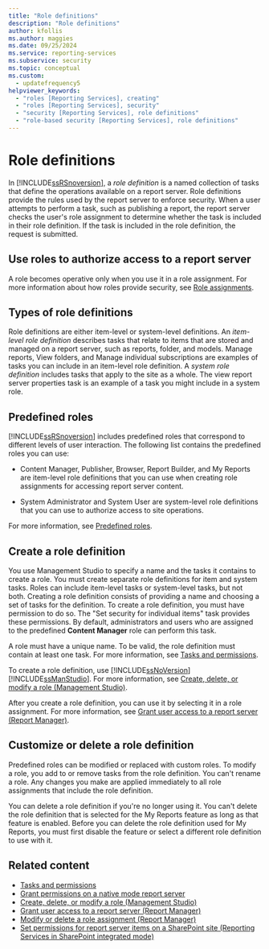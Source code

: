 ```yaml
---
title: "Role definitions"
description: "Role definitions"
author: kfollis
ms.author: maggies
ms.date: 09/25/2024
ms.service: reporting-services
ms.subservice: security
ms.topic: conceptual
ms.custom:
  - updatefrequency5
helpviewer_keywords:
  - "roles [Reporting Services], creating"
  - "roles [Reporting Services], security"
  - "security [Reporting Services], role definitions"
  - "role-based security [Reporting Services], role definitions"
---
```

# Role definitions
  In [!INCLUDE[ssRSnoversion](../../includes/ssrsnoversion-md.md)], a *role definition* is a named collection of tasks that define the operations available on a report server. Role definitions provide the rules used by the report server to enforce security. When a user attempts to perform a task, such as publishing a report, the report server checks the user's role assignment to determine whether the task is included in their role definition. If the task is included in the role definition, the request is submitted.  
  
## Use roles to authorize access to a report server  
 A role becomes operative only when you use it in a role assignment. For more information about how roles provide security, see [Role assignments](../../reporting-services/security/role-assignments.md).  
  
## Types of role definitions  
 Role definitions are either item-level or system-level definitions. An *item-level role definition* describes tasks that relate to items that are stored and managed on a report server, such as reports, folder, and models. Manage reports, View folders, and Manage individual subscriptions are examples of tasks you can include in an item-level role definition. A *system role definition* includes tasks that apply to the site as a whole. The view report server properties task is an example of a task you might include in a system role.  
  
## Predefined roles  
 [!INCLUDE[ssRSnoversion](../../includes/ssrsnoversion-md.md)] includes predefined roles that correspond to different levels of user interaction. The following list contains the predefined roles you can use:  
  
-   Content Manager, Publisher, Browser, Report Builder, and My Reports are item-level role definitions that you can use when creating role assignments for accessing report server content.  
  
-   System Administrator and System User are system-level role definitions that you can use to authorize access to site operations.  
  
 For more information, see [Predefined roles](../../reporting-services/security/role-definitions-predefined-roles.md).  
  
## Create a role definition  
 You use Management Studio to specify a name and the tasks it contains to create a role. You must create separate role definitions for item and system tasks. Roles can include item-level tasks or system-level tasks, but not both. Creating a role definition consists of providing a name and choosing a set of tasks for the definition. To create a role definition, you must have permission to do so. The "Set security for individual items" task provides these permissions. By default, administrators and users who are assigned to the predefined **Content Manager** role can perform this task.  
  
 A role must have a unique name. To be valid, the role definition must contain at least one task. For more information, see [Tasks and permissions](../../reporting-services/security/tasks-and-permissions.md).  
  
 To create a role definition, use [!INCLUDE[ssNoVersion](../../includes/ssnoversion-md.md)] [!INCLUDE[ssManStudio](../../includes/ssmanstudio-md.md)]. For more information, see [Create, delete, or modify a role &#40;Management Studio&#41;](../../reporting-services/security/role-definitions-create-delete-or-modify.md).  
  
 After you create a role definition, you can use it by selecting it in a role assignment. For more information, see [Grant user access to a report server &#40;Report Manager&#41;](./grant-user-access-to-a-report-server.md).  
  
## Customize or delete a role definition  
 Predefined roles can be modified or replaced with custom roles. To modify a role, you add to or remove tasks from the role definition. You can't rename a role. Any changes you make are applied immediately to all role assignments that include the role definition.  
  
 You can delete a role definition if you're no longer using it. You can't delete the role definition that is selected for the My Reports feature as long as that feature is enabled. Before you can delete the role definition used for My Reports, you must first disable the feature or select a different role definition to use with it.  
  
## Related content

- [Tasks and permissions](../../reporting-services/security/tasks-and-permissions.md)
- [Grant permissions on a native mode report server](../../reporting-services/security/granting-permissions-on-a-native-mode-report-server.md)
- [Create, delete, or modify a role &#40;Management Studio&#41;](../../reporting-services/security/role-definitions-create-delete-or-modify.md)
- [Grant user access to a report server &#40;Report Manager&#41;](./grant-user-access-to-a-report-server.md)
- [Modify or delete a role assignment &#40;Report Manager&#41;](../../reporting-services/security/role-assignments-modify-or-delete.md)
- [Set permissions for report server items on a SharePoint site &#40;Reporting Services in SharePoint integrated mode&#41;](../../reporting-services/security/set-permissions-for-report-server-items-on-a-sharepoint-site.md)
